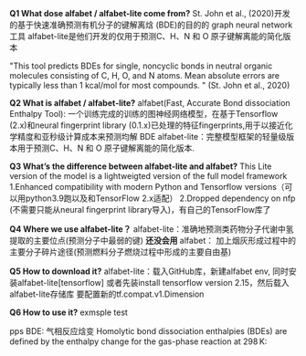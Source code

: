 **Q1 What dose alfabet / alfabet-lite come from?**
St. John et al., (2020)开发的基于快速准确预测有机分子的键解离焓 (BDE)的目的的 graph neural network工具
alfabet-lite是他们开发的仅用于预测C、H、N 和 O 原子键解离能的简化版本

"This tool predicts BDEs for single, noncyclic bonds in neutral organic molecules consisting of C, H, O, and N atoms. Mean absolute errors are typically less than 1 kcal/mol for most compounds. "
(St. John et al., 2020)

**Q2 What is alfabet / alfabet-lite?**
alfabet(Fast, Accurate Bond dissociation Enthalpy Tool): 一个训练完成的训练的图神经网络模型，在基于Tensorflow (2.x)和neural fingerprint library (0.1.x)已处理的特征fingerprints,用于以接近化学精度和亚秒级计算成本来预测均解 BDE
alfabet-lite：完整模型框架的轻量级版本用于预测C、H、N 和 O 原子键解离能的简化版本.


**Q3 What’s the difference between alfabet-lite and  alfabet?**
This Lite version of the model is a lightweigted version of the full model framework
1.Enhanced compatibility with modern Python and Tensorflow versions（可以用python3.9跑以及和TensorFlow 2.x适配）
2.Dropped dependency on nfp (不需要只能从neural fingerprint library导入)，有自己的TensorFlow库了

**Q4 Where we use alfabet-lite？**
alfabet-lite：准确地预测类药物分子代谢中氢提取的主要位点(预测分子中最弱的键) **还没会用**
alfabet： 加上烟灰形成过程中的主要分子碎片途径(预测燃料分子燃烧过程中形成的主要自由基)

**Q5 How to download it?**
alfabet-lite：载入GitHub库，新建alfabet env, 同时安装alfabet-lite[tensorflow]
或者先装install tensorflow version 2.15，然后载入alfabet-lite存储库
要配置新的tf.compat.v1.Dimension

**Q6 How to use it?**
exmsple test

pps BDE: 气相反应焓变 Homolytic bond dissociation enthalpies (BDEs) are defined by the enthalpy change for the gas-phase reaction at 298 K: